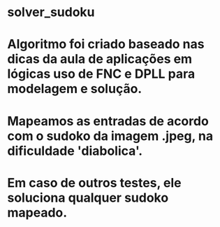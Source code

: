 # solver_sudoku

# Algoritmo foi criado baseado nas dicas da aula de aplicações em lógicas uso de FNC e DPLL para modelagem e solução.

# Mapeamos as entradas de acordo com o sudoko da imagem .jpeg, na dificuldade 'diabolica'.

# Em caso de outros testes, ele soluciona qualquer sudoko mapeado.
